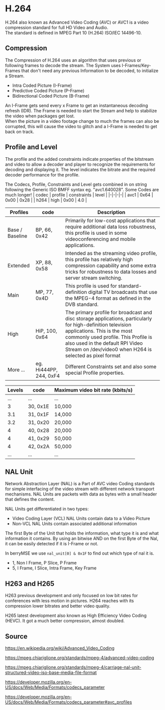 # H.264 
H.264 also known as Advanced Video Coding (AVC) or AVC1 is a video compression standard for full HD Video and Audio.\
The standard is defined in MPEG Part 10 (H.264) ISO/IEC 14496-10.


## Compression

The Compression of H.264 uses an algorithm that uses previous or following frames to decode the stream. The System uses I-Frames/Key-Frames that don't need any previous Information to be decoded, to initialize a Stream.

- Intra Coded Picture (I-Frame) 
- Predictive Coded Picture (P-Frame)
- Bidirectional Coded Picture (B-Frame)

An I-Frame gets send every x Frame to get an instantaneous decoding refresh (IDR). The Frame is needed to start the Stream and help to stabilize the video when packages get lost.\
When the picture in a video footage change to much the frames can also be corrupted, this will cause the video to glitch and a I-Frame is needed to get back on track.


## Profile and Level

The profile and the added constraints indicate properties of the bitstream and video to allow a decoder and player to recognize the requirements for decoding and displaying it. The level indicates the bitrate and the required decoder performance for the profile. 

The Codecs, Profile, Constraints and Level gets combined in on string following the Generic ISO BMFF syntax eg. "avc1.640028". Some Codes are much longer!
| codec | profile | constraints | level |
|-|-|-|-|
| avc1 | 0x64 | 0x00 | 0x28 |
| h264 | high | 0x00 | 4.0 |

|Profiles|code|Description|
|-|-|-|
|Base / Baseline|BP, 66, 0x42|Primarily for low-cost applications that require additional data loss robustness, this profile is used in some videoconferencing and mobile applications.|
|Extended|XP, 88, 0x58|Intended as the streaming video profile, this profile has relatively high compression capability and some extra tricks for robustness to data losses and server stream switching.|
|Main|MP, 77, 0x4D|This profile is used for standard-definition digital TV broadcasts that use the MPEG-4 format as defined in the DVB standard.|
|High|HiP, 100, 0x64|The primary profile for broadcast and disc storage applications, particularly for high-definition television applications. This is the most commonly used profile. This Profile is also used in the default RPI Video Stream on /dev/video0 when H264 is selected as pixel format|
|More ...|eg. Hi444PP, 244, 0xF4|Different Constraints set and also some special Profile properties.|


|Levels|code|Maximum video bit rate (kbits/s)|
|-|-|-|
|...|...|...|
|3|30, 0x1E| 10,000 |
|3.1|31, 0x1F| 14,000 |
|3.2|31, 0x20| 20,000 |
|4|40, 0x28| 20,000 |
|4|41, 0x29| 50,000 |
|4|42, 0x2A| 50,000 |
|...|...|...|


## NAL Unit

Network Abstraction Layer (NAL) is a Part of AVC video Coding standards for simple interfacing of the video stream with different network transport mechanisms. NAL Units are packets with data as bytes with a small header that defines the content.

NAL Units get differentiated in two types:
- Video Coding Layer (VCL) NAL Units contain data to a Video Picture
- Non-VCL NAL Units contain associated additional information

The first Byte of the Unit that holds the information, what type it is and what information it contains. By using an bitwise AND on the first Byte of the Nal, it can be easily detected if it is I-Frame or not.

In berryMSE we use ``nal_unit[0] & 0x1F`` to find out which type of nal it is.
- 1, Non I Frame, P Slice, P Frame
- 5, I Frame, I Slice, Intra Frame, Key Frame


## H263 and H265

H263 previous development and only focused on low bit rates for conferences with less motion in pictures. H264 reaches with its compression lower bitrates and better video quality.

H265 latest development also known as High Efficiency Video Coding (HEVC). It got a much better compression, almost doubled.

## Source

https://en.wikipedia.org/wiki/Advanced_Video_Coding

https://mpeg.chiariglione.org/standards/mpeg-4/advanced-video-coding

https://mpeg.chiariglione.org/standards/mpeg-4/carriage-nal-unit-structured-video-iso-base-media-file-format

https://developer.mozilla.org/en-US/docs/Web/Media/Formats/codecs_parameter

https://developer.mozilla.org/en-US/docs/Web/Media/Formats/codecs_parameter#avc_profiles